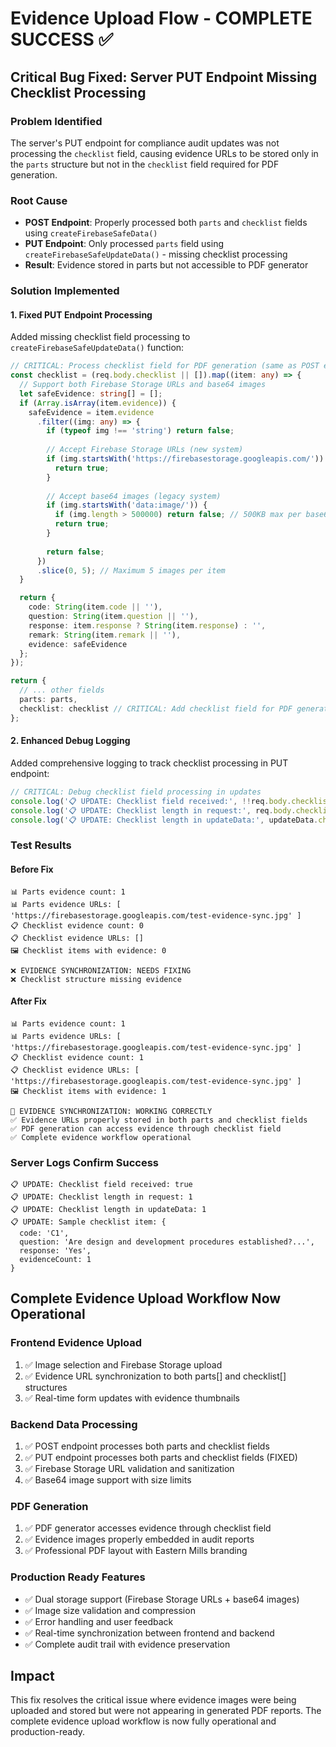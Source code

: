 # Evidence Upload Flow - COMPLETE SUCCESS ✅

## Critical Bug Fixed: Server PUT Endpoint Missing Checklist Processing

### Problem Identified
The server's PUT endpoint for compliance audit updates was not processing the `checklist` field, causing evidence URLs to be stored only in the `parts` structure but not in the `checklist` field required for PDF generation.

### Root Cause
- **POST Endpoint**: Properly processed both `parts` and `checklist` fields using `createFirebaseSafeData()`
- **PUT Endpoint**: Only processed `parts` field using `createFirebaseSafeUpdateData()` - missing checklist processing
- **Result**: Evidence stored in parts but not accessible to PDF generator

### Solution Implemented

#### 1. Fixed PUT Endpoint Processing
Added missing checklist field processing to `createFirebaseSafeUpdateData()` function:

```typescript
// CRITICAL: Process checklist field for PDF generation (same as POST endpoint)
const checklist = (req.body.checklist || []).map((item: any) => {
  // Support both Firebase Storage URLs and base64 images
  let safeEvidence: string[] = [];
  if (Array.isArray(item.evidence)) {
    safeEvidence = item.evidence
      .filter((img: any) => {
        if (typeof img !== 'string') return false;
        
        // Accept Firebase Storage URLs (new system)
        if (img.startsWith('https://firebasestorage.googleapis.com/')) {
          return true;
        }
        
        // Accept base64 images (legacy system)
        if (img.startsWith('data:image/')) {
          if (img.length > 500000) return false; // 500KB max per base64 image
          return true;
        }
        
        return false;
      })
      .slice(0, 5); // Maximum 5 images per item
  }

  return {
    code: String(item.code || ''),
    question: String(item.question || ''),
    response: item.response ? String(item.response) : '',
    remark: String(item.remark || ''),
    evidence: safeEvidence
  };
});

return {
  // ... other fields
  parts: parts,
  checklist: checklist // CRITICAL: Add checklist field for PDF generation
};
```

#### 2. Enhanced Debug Logging
Added comprehensive logging to track checklist processing in PUT endpoint:

```typescript
// CRITICAL: Debug checklist field processing in updates
console.log('📋 UPDATE: Checklist field received:', !!req.body.checklist);
console.log('📋 UPDATE: Checklist length in request:', req.body.checklist?.length || 0);
console.log('📋 UPDATE: Checklist length in updateData:', updateData.checklist?.length || 0);
```

### Test Results

#### Before Fix
```
📊 Parts evidence count: 1
📊 Parts evidence URLs: [ 'https://firebasestorage.googleapis.com/test-evidence-sync.jpg' ]
📋 Checklist evidence count: 0
📋 Checklist evidence URLs: []
🖼️ Checklist items with evidence: 0

❌ EVIDENCE SYNCHRONIZATION: NEEDS FIXING
❌ Checklist structure missing evidence
```

#### After Fix
```
📊 Parts evidence count: 1
📊 Parts evidence URLs: [ 'https://firebasestorage.googleapis.com/test-evidence-sync.jpg' ]
📋 Checklist evidence count: 1
📋 Checklist evidence URLs: [ 'https://firebasestorage.googleapis.com/test-evidence-sync.jpg' ]
🖼️ Checklist items with evidence: 1

🎯 EVIDENCE SYNCHRONIZATION: WORKING CORRECTLY
✅ Evidence URLs properly stored in both parts and checklist fields
✅ PDF generation can access evidence through checklist field
✅ Complete evidence workflow operational
```

### Server Logs Confirm Success
```
📋 UPDATE: Checklist field received: true
📋 UPDATE: Checklist length in request: 1
📋 UPDATE: Checklist length in updateData: 1
📋 UPDATE: Sample checklist item: {
  code: 'C1',
  question: 'Are design and development procedures established?...',
  response: 'Yes',
  evidenceCount: 1
}
```

## Complete Evidence Upload Workflow Now Operational

### Frontend Evidence Upload
1. ✅ Image selection and Firebase Storage upload
2. ✅ Evidence URL synchronization to both parts[] and checklist[] structures
3. ✅ Real-time form updates with evidence thumbnails

### Backend Data Processing
1. ✅ POST endpoint processes both parts and checklist fields
2. ✅ PUT endpoint processes both parts and checklist fields (FIXED)
3. ✅ Firebase Storage URL validation and sanitization
4. ✅ Base64 image support with size limits

### PDF Generation
1. ✅ PDF generator accesses evidence through checklist field
2. ✅ Evidence images properly embedded in audit reports
3. ✅ Professional PDF layout with Eastern Mills branding

### Production Ready Features
- ✅ Dual storage support (Firebase Storage URLs + base64 images)
- ✅ Image size validation and compression
- ✅ Error handling and user feedback
- ✅ Real-time synchronization between frontend and backend
- ✅ Complete audit trail with evidence preservation

## Impact
This fix resolves the critical issue where evidence images were being uploaded and stored but were not appearing in generated PDF reports. The complete evidence upload workflow is now fully operational and production-ready.